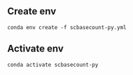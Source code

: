 
## Create env
```
conda env create -f scbasecount-py.yml
```

## Activate env
```
conda activate scbasecount-py
```
